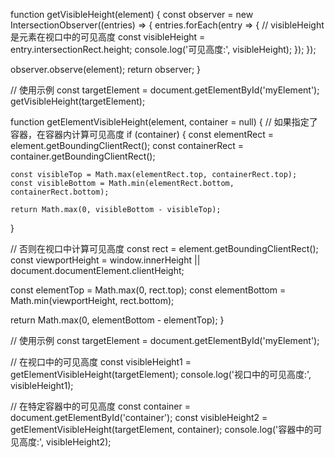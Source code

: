function getVisibleHeight(element) {
  const observer = new IntersectionObserver((entries) => {
    entries.forEach(entry => {
      // visibleHeight 是元素在视口中的可见高度
      const visibleHeight = entry.intersectionRect.height;
      console.log('可见高度:', visibleHeight);
    });
  });
  
  observer.observe(element);
  return observer;
}

// 使用示例
const targetElement = document.getElementById('myElement');
getVisibleHeight(targetElement);

function getElementVisibleHeight(element, container = null) {
  // 如果指定了容器，在容器内计算可见高度
  if (container) {
    const elementRect = element.getBoundingClientRect();
    const containerRect = container.getBoundingClientRect();
    
    const visibleTop = Math.max(elementRect.top, containerRect.top);
    const visibleBottom = Math.min(elementRect.bottom, containerRect.bottom);
    
    return Math.max(0, visibleBottom - visibleTop);
  }
  
  // 否则在视口中计算可见高度
  const rect = element.getBoundingClientRect();
  const viewportHeight = window.innerHeight || document.documentElement.clientHeight;
  
  const elementTop = Math.max(0, rect.top);
  const elementBottom = Math.min(viewportHeight, rect.bottom);
  
  return Math.max(0, elementBottom - elementTop);
}

// 使用示例
const targetElement = document.getElementById('myElement');

// 在视口中的可见高度
const visibleHeight1 = getElementVisibleHeight(targetElement);
console.log('视口中的可见高度:', visibleHeight1);

// 在特定容器中的可见高度
const container = document.getElementById('container');
const visibleHeight2 = getElementVisibleHeight(targetElement, container);
console.log('容器中的可见高度:', visibleHeight2);